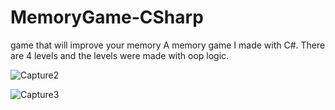 # MemoryGame-CSharp
game that will improve your memory
A memory game I made with C#. There are 4 levels and the levels were made with oop logic.

![Capture2](https://github.com/user-attachments/assets/f4856a3c-73e1-4e2c-8899-ff5f71c21dfb)

![Capture3](https://github.com/user-attachments/assets/53cf1053-70a5-4a4e-bb3c-fe72d926c10d)
